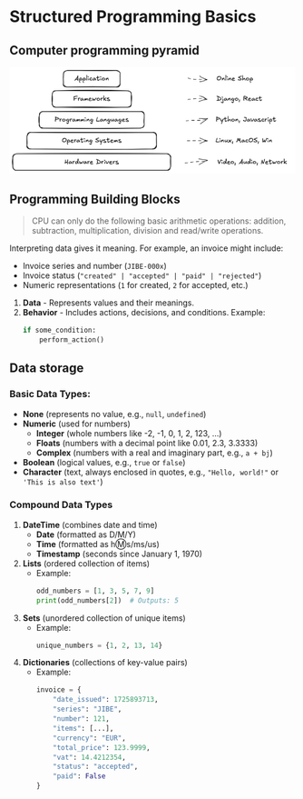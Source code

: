 
# Structured Programming Basics

## Computer programming pyramid

![Computer programming pyramid](./programming-pyramid.png)


## Programming Building Blocks

> CPU can only do the following basic arithmetic operations: addition, subtraction,
> multiplication, division and read/write operations.

Interpreting data gives it meaning. For example, an invoice might include:
- Invoice series and number (`JIBE-000x`)
- Invoice status (`"created" | "accepted" | "paid" | "rejected"`)
- Numeric representations (`1` for created, `2` for accepted, etc.)

1. **Data** - Represents values and their meanings.
1. **Behavior** - Includes actions, decisions, and conditions.
    Example:
    ```python
    if some_condition:
        perform_action()
    ```

## Data storage

### Basic Data Types:
- **None** (represents no value, e.g., `null`, `undefined`)
- **Numeric** (used for numbers)
  - **Integer** (whole numbers like -2, -1, 0, 1, 2, 123, ...)
  - **Floats** (numbers with a decimal point like 0.01, 2.3, 3.3333)
  - **Complex** (numbers with a real and imaginary part, e.g., `a + bj`)
- **Boolean** (logical values, e.g., `true` or `false`)
- **Character** (text, always enclosed in quotes, e.g., `"Hello, world!"` or `'This is also text'`)

### Compound Data Types

1. **DateTime** (combines date and time)
   - **Date** (formatted as D/M/Y)
   - **Time** (formatted as h:m:s/ms/us)
   - **Timestamp** (seconds since January 1, 1970)
2. **Lists** (ordered collection of items)
   - Example:
     ```python
     odd_numbers = [1, 3, 5, 7, 9]
     print(odd_numbers[2])  # Outputs: 5
     ```
3. **Sets** (unordered collection of unique items)
   - Example:
     ```python
     unique_numbers = {1, 2, 13, 14}
     ```
4. **Dictionaries** (collections of key-value pairs)
   - Example:
     ```python
     invoice = {
         "date_issued": 1725893713,
         "series": "JIBE",
         "number": 121,
         "items": [...],
         "currency": "EUR",
         "total_price": 123.9999,
         "vat": 14.4212354,
         "status": "accepted",
         "paid": False
     }
     ```

